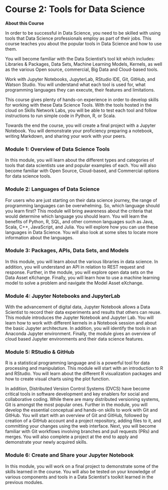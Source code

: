 # Course 2: Tools for Data Science

**About this Course**

In order to be successful in Data Science, you need to be skilled with using tools that Data Science professionals employ as part of their jobs. This course teaches you about the popular tools in Data Science and how to use them. 

You will become familiar with the Data Scientist’s tool kit which includes: Libraries & Packages, Data Sets, Machine Learning Models, Kernels, as well as the various Open source, commercial, Big Data and Cloud-based tools. 

Work with Jupyter Notebooks, JupyterLab, RStudio IDE, Git, GitHub, and Watson Studio. You will understand what each tool is used for, what programming languages they can execute, their features and limitations.  

This course gives plenty of hands-on experience in order to develop skills for working with these Data Science Tools. With the tools hosted in the cloud on Skills Network Labs, you will be able to test each tool and follow instructions to run simple code in Python, R, or Scala.  

Towards the end the course, you will create a final project with a Jupyter Notebook. You will demonstrate your proficiency preparing a notebook, writing Markdown, and sharing your work with your peers.

### Module 1: Overview of Data Science Tools
In this module, you will learn about the different types and categories of tools that data scientists use and popular examples of each. You will also become familiar with Open Source, Cloud-based, and Commercial options for data science tools.

### Module 2: Languages of Data Science
For users who are just starting on their data science journey, the range of programming languages can be overwhelming. So, which language should you learn first? This module will bring awareness about the criteria that would determine which language you should learn. You will learn the benefits of Python, R, SQL, and other common languages such as Java, Scala, C++, JavaScript, and Julia. You will explore how you can use these languages in Data Science. You will also look at some sites to locate more information about the languages.

### Module 3: Packages, APIs, Data Sets, and Models
In this module, you will learn about the various libraries in data science. In addition, you will understand an API in relation to REST request and response. Further, in the module, you will explore open data sets on the Data Asset eXchange. Finally, you will learn how to use a machine learning model to solve a problem and navigate the Model Asset eXchange.

### Module 4: Jupyter Notebooks and JupyterLab
With the advancement of digital data, Jupyter Notebook allows a Data Scientist to record their data experiments and results that others can reuse. This module introduces the Jupyter Notebook and Jupyter Lab. You will learn how to work with different kernels in a Notebook session and about the basic Jupyter architecture. In addition, you will identify the tools in an Anaconda Jupyter environment. Finally, the module gives an overview of cloud based Jupyter environments and their data science features.

### Module 5: RStudio & GitHub
R is a statistical programming language and is a powerful tool for data processing and manipulation. This module will start with an introduction to R and RStudio. You will learn about the different R visualization packages and how to create visual charts using the plot function.

In addition, Distributed Version Control Systems (DVCS) have become critical tools in software development and key enablers for social and collaborative coding. While there are many distributed versioning systems, Git is amongst the most popular ones. Further in the module, you will develop the essential conceptual and hands-on skills to work with Git and GitHub. You will start with an overview of Git and GitHub, followed by creation of a GitHub account and a project repository, adding files to it, and committing your changes using the web interface. Next, you will become familiar with Git workflows involving branches and pull requests (PRs) and merges. You will also complete a project at the end to apply and demonstrate your newly acquired skills.

### Module 6: Create and Share your Jupyter Notebook
In this module, you will work on a final project to demonstrate some of the skills learned in the course. You will also be tested on your knowledge of various components and tools in a Data Scientist's toolkit learned in the previous modules.
